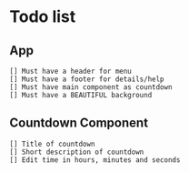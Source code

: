 # Todo list
## App
    [] Must have a header for menu
    [] Must have a footer for details/help
    [] Must have main component as countdown
    [] Must have a BEAUTIFUL background

## Countdown Component
    [] Title of countdown
    [] Short description of countdown
    [] Edit time in hours, minutes and seconds
